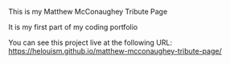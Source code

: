 This is my Matthew McConaughey Tribute Page

It is my first part of my coding portfolio

You can see this project live at the following URL: 
https://helouism.github.io/matthew-mcconaughey-tribute-page/
